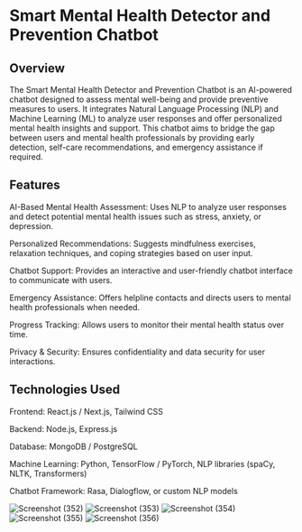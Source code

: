 <h1>Smart Mental Health Detector and Prevention Chatbot</h1>

<h2>Overview</h2>

The Smart Mental Health Detector and Prevention Chatbot is an AI-powered chatbot designed to assess mental well-being and provide preventive measures to users. It integrates Natural Language Processing (NLP) and Machine Learning (ML) to analyze user responses and offer personalized mental health insights and support. This chatbot aims to bridge the gap between users and mental health professionals by providing early detection, self-care recommendations, and emergency assistance if required.

<h2>Features</h2>

AI-Based Mental Health Assessment: Uses NLP to analyze user responses and detect potential mental health issues such as stress, anxiety, or depression.

Personalized Recommendations: Suggests mindfulness exercises, relaxation techniques, and coping strategies based on user input.

Chatbot Support: Provides an interactive and user-friendly chatbot interface to communicate with users.

Emergency Assistance: Offers helpline contacts and directs users to mental health professionals when needed.

Progress Tracking: Allows users to monitor their mental health status over time.

Privacy & Security: Ensures confidentiality and data security for user interactions.

<h2>Technologies Used</h2>

Frontend: React.js / Next.js, Tailwind CSS

Backend: Node.js, Express.js

Database: MongoDB / PostgreSQL

Machine Learning: Python, TensorFlow / PyTorch, NLP libraries (spaCy, NLTK, Transformers)

Chatbot Framework: Rasa, Dialogflow, or custom NLP models

![Screenshot (352)](https://github.com/user-attachments/assets/9889a55a-6bd0-401c-a85a-8cd94e3e9e05)
![Screenshot (353)](https://github.com/user-attachments/assets/c45f97e5-181f-4d97-81ea-74ce7fdc0840)
![Screenshot (354)](https://github.com/user-attachments/assets/77f6a6f5-e64e-4601-b71a-e01e943bcb52)
![Screenshot (355)](https://github.com/user-attachments/assets/93860316-9142-4b79-86e4-c6606f530041)
![Screenshot (356)](https://github.com/user-attachments/assets/d92bc8f8-2482-410d-87cd-f0d426fbbbad)




